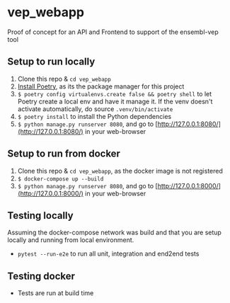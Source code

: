 # vep_webapp
Proof of concept for an API and Frontend to support of the ensembl-vep tool


## Setup to run locally

1. Clone this repo & `cd vep_webapp`
2. [Install Poetry](https://python-poetry.org/docs/#installation), as its the
   package manager for this project
3. `$ poetry config virtualenvs.create false && poetry shell` to let Poetry
   create a local env and have it manage it. If the venv doesn't activate
   automatically, do source `.venv/bin/activate`
4. `$ poetry install` to install the Python dependencies
5.  `$ python manage.py runserver 8080`, and go to
    [http://127.0.0.1:8080/](http://127.0.0.1:8080/) in your web-browser


## Setup to run from docker
1. Clone this repo & `cd vep_webapp`, as the docker image is not registered
2. `$ docker-compose up --build`
3. `$ python manage.py runserver 8080`, and go to
   [http://127.0.0.1:8000/](http://127.0.0.1:8000/) in your web-browser

## Testing locally

Assuming the docker-compose network was build and that you are setup locally and
running from local environment.

* `pytest --run-e2e` to run all unit, integration and end2end tests

## Testing docker

* Tests are run at build time
